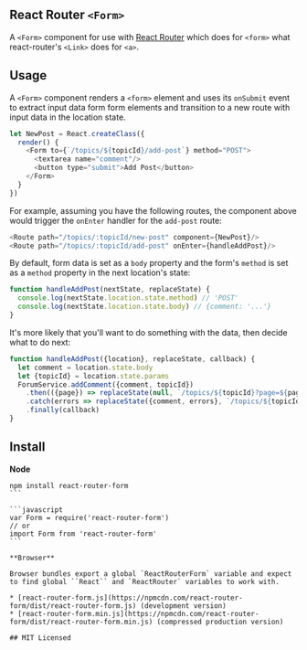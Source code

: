 ## React Router `<Form>`

A `<Form>` component for use with [React Router](https://github.com/rackt/react-router) which does for `<form>` what react-router's `<Link>` does for `<a>`.

## Usage

A `<Form>` component renders a `<form>` element and uses its `onSubmit` event to extract input data form form elements and transition to a new route with input data in the location state.

```javascript
let NewPost = React.createClass({
  render() {
    <Form to={`/topics/${topicId}/add-post`} method="POST">
      <textarea name="comment"/>
      <button type="submit">Add Post</button>
    </Form>
  }
})
```
For example, assuming you have the following routes, the component above would trigger the `onEnter` handler for the `add-post` route:

``` javascript
<Route path="/topics/:topicId/new-post" component={NewPost}/>
<Route path="/topics/:topicId/add-post" onEnter={handleAddPost}/>
```

By default, form data is set as a `body` property and the form's `method` is set as a `method` property in the next location's state:

```javascript
function handleAddPost(nextState, replaceState) {
  console.log(nextState.location.state.method) // 'POST'
  console.log(nextState.location.state.body) // {comment: '...'}
}
```

It's more likely that you'll want to do something with the data, then decide what to do next:

```javascript
function handleAddPost({location}, replaceState, callback) {
  let comment = location.state.body
  let {topicId} = location.state.params
  ForumService.addComment({comment, topicId})
    .then(({page}) => replaceState(null, `/topics/${topicId}?page=${page}`))
    .catch(errors => replaceState({comment, errors}, `/topics/${topicId}/new-post`))
    .finally(callback)
}
```

## Install

**Node**

````
npm install react-router-form
```

```javascript
var Form = require('react-router-form')
// or
import Form from 'react-router-form'
```

**Browser**

Browser bundles export a global `ReactRouterForm` variable and expect to find global ``React`` and `ReactRouter` variables to work with.

* [react-router-form.js](https://npmcdn.com/react-router-form/dist/react-router-form.js) (development version)
* [react-router-form.min.js](https://npmcdn.com/react-router-form/dist/react-router-form.min.js) (compressed production version)

## MIT Licensed
